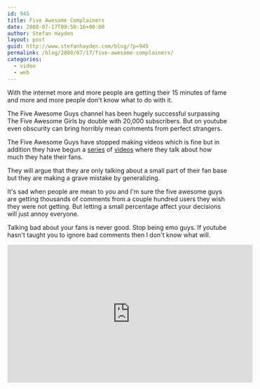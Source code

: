 ```yaml
---
id: 945
title: Five Awesome Complainers
date: 2008-07-17T09:50:16+00:00
author: Stefan Hayden
layout: post
guid: http://www.stefanhayden.com/blog/?p=945
permalink: /blog/2008/07/17/five-awesome-complainers/
categories:
  - video
  - web
---
```

With the internet more and more people are getting their 15 minutes of fame and more and more people don't know what to do with it.

The Five Awesome Guys channel has been hugely successful surpassing The Five Awesome Girls by double with 20,000 subscribers. But on youtube even obscurity can bring horribly mean comments from perfect strangers.

The Five Awesome Guys have stopped making videos which is fine but in addition they have begun a <a href="https://www.youtube.com/watch?v=Yx2GAyMKhp4">series</a> of <a href="https://www.youtube.com/watch?v=KSgY0cHCKKc">videos</a> where they talk about how much they hate their fans.

They will argue that they are only talking about a small part of their fan base but they are making a grave mistake by generalizing. 

It's sad when people are mean to you and I'm sure the five awesome guys are getting thousands of comments from a couple hundred users they wish they were not getting. But letting a small percentage affect your decisions will just annoy everyone.

Talking bad about your fans is never good. Stop being emo guys. If youtube hasn't taught you to ignore bad comments then I don't know what will. 

<iframe width="560" height="315" src="https://www.youtube.com/embed/KSgY0cHCKKc&hl=en&fs=1" title="YouTube video player" frameborder="0" allow="accelerometer; autoplay; clipboard-write; encrypted-media; gyroscope; picture-in-picture" allowfullscreen></iframe>